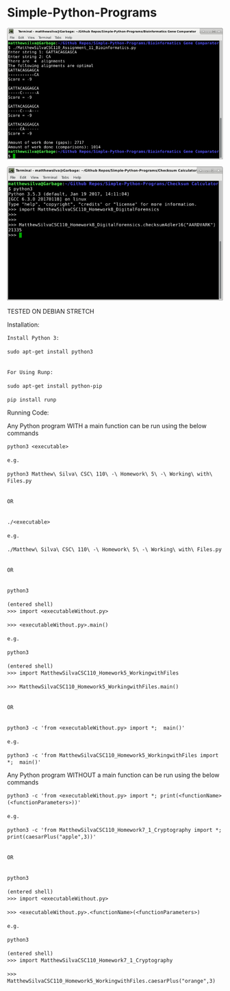# Simple-Python-Programs

![](readmeImages/bioinformaticsDemo.png)

![](readmeImages/checksumDemo.png)

TESTED ON DEBIAN STRETCH

Installation:

	Install Python 3:

	sudo apt-get install python3
	
	
	For Using Runp:
	
	sudo apt-get install python-pip
	
	pip install runp
	
Running Code:

Any Python program WITH a main function can be run using the below commands
	
	python3 <executable>
	
	e.g.
	
	python3 Matthew\ Silva\ CSC\ 110\ -\ Homework\ 5\ -\ Working\ with\ Files.py
	
	
	OR
	
	
	./<executable>
	
	e.g.
	
	./Matthew\ Silva\ CSC\ 110\ -\ Homework\ 5\ -\ Working\ with\ Files.py
	
	
	OR
	
	
	python3
	
	(entered shell)
	>>> import <executableWithout.py>
	
	>>> <executableWithout.py>.main()
	
	e.g.
	
	python3
	
	(entered shell)
	>>> import MatthewSilvaCSC110_Homework5_WorkingwithFiles
	
	>>> MatthewSilvaCSC110_Homework5_WorkingwithFiles.main()
	
	
	OR
	
	
	python3 -c 'from <executableWithout.py> import *;  main()'
	
	e.g. 
	
	python3 -c 'from MatthewSilvaCSC110_Homework5_WorkingwithFiles import *;  main()'
	
	
Any Python program WITHOUT a main function can be run using the below commands	
	
	python3 -c 'from <executableWithout.py> import *; print(<functionName>(<functionParameters>))'
	
	e.g.
	
	python3 -c 'from MatthewSilvaCSC110_Homework7_1_Cryptography import *; print(caesarPlus("apple",3))'
	
	
	OR
	
	
	python3
	
	(entered shell)
	>>> import <executableWithout.py>
	
	>>> <executableWithout.py>.<functionName>(<functionParameters>)
	
	e.g.
	
	python3
	
	(entered shell)
	>>> import MatthewSilvaCSC110_Homework7_1_Cryptography
	
	>>> MatthewSilvaCSC110_Homework5_WorkingwithFiles.caesarPlus("orange",3)
	
